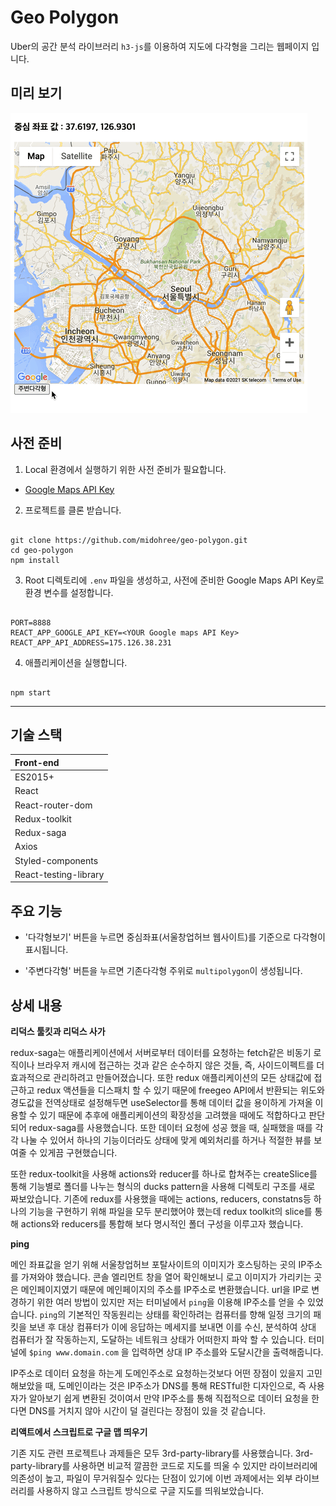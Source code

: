 # Geo Polygon

Uber의 공간 분석 라이브러리 `h3-js`를 이용하여 지도에 다각형을 그리는 웹페이지 입니다.


## 미리 보기

![Main](/readmeAssets/geo-polygon.gif)

## 사전 준비

1. Local 환경에서 실행하기 위한 사전 준비가 필요합니다.

  - [Google Maps API Key](https://cloud.google.com/maps-platform/?utm_source=google&utm_medium=cpc&utm_campaign=FY18-Q2-global-demandgen-paidsearchonnetworkhouseads-cs-maps_contactsal_saf&utm_content=text-ad-none-none-DEV_c-CRE_460848633529-ADGP_Hybrid%20%7C%20AW%20SEM%20%7C%20BKWS%20~%20Google%20Maps%20API%20Key-KWID_43700035216023629-aud-581578347266%3Akwd-298247230705-userloc_1030760&utm_term=KW_google%20maps%20api%20key-ST_google%20maps%20api%20key&gclid=Cj0KCQiA0fr_BRDaARIsAABw4Et9xmLM_rakYTnqBv9JqmyA-Ws2uNNtmuXAquyx3lQ804b8sIW7DYwaAs65EALw_wcB)

2. 프로젝트를 클론 받습니다.

```

git clone https://github.com/midohree/geo-polygon.git
cd geo-polygon
npm install

```

3. Root 디렉토리에 `.env` 파일을 생성하고, 사전에 준비한 Google Maps API Key로 환경 변수를 설정합니다.

```

PORT=8888
REACT_APP_GOOGLE_API_KEY=<YOUR Google maps API Key>
REACT_APP_API_ADDRESS=175.126.38.231

```

4. 애플리케이션을 실행합니다.

```

npm start

```
---

## 기술 스택

| Front-end              |
| :--------------------- |
| ES2015+                |
| React                  |
| React-router-dom       |
| Redux-toolkit          |
| Redux-saga             |
| Axios                  |
| Styled-components      |
| React-testing-library  |

## 주요 기능

- '다각형보기' 버튼을 누르면 중심좌표(서울창업허브 웹사이트)를 기준으로 다각형이 표시됩니다.

- '주변다각형' 버튼을 누르면 기존다각형 주위로 `multipolygon`이 생성됩니다.

## 상세 내용

**리덕스 툴킷과 리덕스 사가**

redux-saga는 애플리케이션에서 서버로부터 데이터를 요청하는 fetch같은 비동기 로직이나 브라우저 캐시에 접근하는 것과 같은 순수하지 않은 것들, 즉, 사이드이펙트를 더 효과적으로 관리하려고 만들어졌습니다. 또한 redux 애플리케이션의 모든 상태값에 접근하고 redux 액션들을 디스패치 할 수 있기 때문에 freegeo API에서 반환되는 위도와 경도값을 전역상태로 설정해두면 useSelector를 통해 데이터 값을 용이하게 가져올 이용할 수 있기 때문에 추후에 애플리케이션의 확장성을 고려했을 때에도 적합하다고 판단되어 redux-saga를 사용했습니다. 또한 데이터 요청에 성공 했을 때, 실패했을 때를 각각 나눌 수 있어서 하나의 기능이더라도 상태에 맞게 예외처리를 하거나 적절한 뷰를 보여줄 수 있게끔 구현했습니다.

또한 redux-toolkit을 사용해 actions와 reducer를 하나로 합쳐주는 createSlice를 통해 기능별로 폴더를 나누는 형식의 ducks pattern을 사용해 디렉토리 구조를 새로 짜보았습니다. 기존에 redux를 사용했을 때에는 actions, reducers, constatns등 하나의 기능을 구현하기 위해 파일을 모두 분리했어야 했는데 redux toolkit의 slice를 통해 actions와 reducers를 통합해 보다 명시적인 폴더 구성을 이루고자 했습니다.

**ping**

메인 좌표값을 얻기 위해 서울창업허브 포탈사이트의 이미지가 호스팅하는 곳의 IP주소를 가져와야 했습니다. 콘솔 엘리먼트 창을 열어 확인해보니 로고 이미지가 가리키는 곳은 메인페이지였기 때문에 메인페이지의 주소를 IP주소로 변환했습니다. url을 IP로 변경하기 위한 여러 방법이 있지만 저는 터미널에서 `ping`을 이용해 IP주소를 얻을 수 있었습니다. `ping`의 기본적인 작동원리는 상태를 확인하려는 컴퓨터를 향해 일정 크기의 패킷을 보낸 후 대상 컴퓨터가 이에 응답하는 메세지를 보내면 이를 수신, 분석하여 상대 컴퓨터가 잘 작동하는지, 도달하는 네트워크 상태가 어떠한지 파악 할 수 있습니다. 터미널에 `$ping www.domain.com` 을 입력하면 상대 IP 주소를와 도달시간을 출력해줍니다.

IP주소로 데이터 요청을 하는게 도메인주소로 요청하는것보다 어떤 장점이 있을지 고민해보았을 때, 도메인이라는 것은 IP주소가 DNS를 통해 RESTful한 디자인으로, 즉 사용자가 알아보기 쉽게 변환된 것이여서 만약 IP주소를 통해 직접적으로 데이터 요청을 한다면 DNS를 거치지 않아 시간이 덜 걸린다는 장점이 있을 것 같습니다.

**리액트에서 스크립트로 구글 맵 띄우기**

기존 지도 관련 프로젝트나 과제들은 모두 3rd-party-library를 사용했습니다. 3rd-party-library를 사용하면 비교적 깔끔한 코드로 지도를 띄울 수 있지만 라이브러리에 의존성이 높고, 파일이 무거워질수 있다는 단점이 있기에 이번 과제에서는 외부 라이브러리를 사용하지 않고 스크립트 방식으로 구글 지도를 띄워보았습니다.

